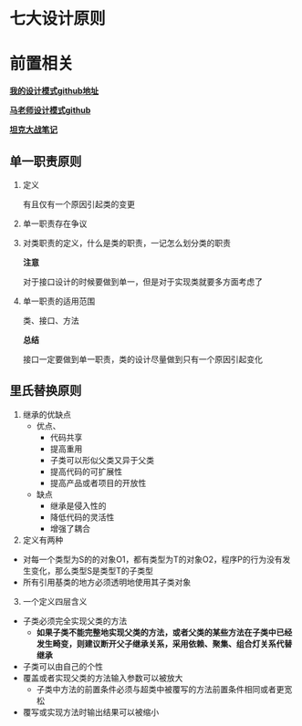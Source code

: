# 七大设计原则
# 前置相关

**[我的设计模式github地址](https://github.com/fengchenzhihun1/design.git)**

**[马老师设计模式github](www.github.com/bjmashibing/DesignPatterns)**

**[坦克大战笔记](https://note.youdao.com/ynoteshare1/index.html?id=3cffc4f2f5185a0d83050a1d59b9ec93&type=notebook)**

##  单一职责原则

1. 定义

   有且仅有一个原因引起类的变更

2. 单一职责存在争议

3. 对类职责的定义，什么是类的职责，一记怎么划分类的职责

   **注意**

   对于接口设计的时候要做到单一，但是对于实现类就要多方面考虑了

4. 单一职责的适用范围

   类、接口、方法

   **总结**

   接口一定要做到单一职责，类的设计尽量做到只有一个原因引起变化
## 里氏替换原则

1. 继承的优缺点
   * 优点、
     * 代码共享
     * 提高重用
     * 子类可以形似父类又异于父类
     * 提高代码的可扩展性
     *  提高产品或者项目的开放性
   * 缺点
     * 继承是侵入性的
     * 降低代码的灵活性
     * 增强了耦合
2. 定义有两种
  * 对每一个类型为S的的对象O1，都有类型为T的对象O2，程序P的行为没有发生变化，那么类型S是类型T的子类型
  * 所有引用基类的地方必须透明地使用其子类对象
3. 一个定义四层含义
  * 子类必须完全实现父类的方法 
    * **如果子类不能完整地实现父类的方法，或者父类的某些方法在子类中已经发生畸变，则建议断开父子继承关系，采用依赖、聚集、组合灯关系代替继承**
  * 子类可以由自己的个性
  * 覆盖或者实现父类的方法输入参数可以被放大
    * 子类中方法的前置条件必须与超类中被覆写的方法前置条件相同或者更宽松
  * 覆写或实现方法时输出结果可以被缩小

